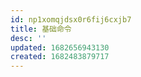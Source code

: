 ```yaml
---
id: np1xomqjdsx0r6fij6cxjb7
title: 基础命令
desc: ''
updated: 1682656943130
created: 1682483879717
---
```


